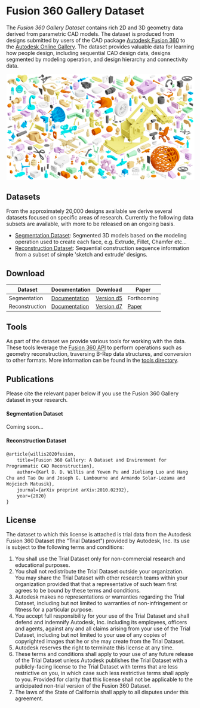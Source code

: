 # Fusion 360 Gallery Dataset

The *Fusion 360 Gallery Dataset* contains rich 2D and 3D geometry data derived from parametric CAD models. The dataset is produced from designs submitted by users of the CAD package [Autodesk Fusion 360](https://www.autodesk.com/products/fusion-360/overview) to the [Autodesk Online Gallery](https://gallery.autodesk.com/fusion360). The dataset provides valuable data for learning how people design, including sequential CAD design data, designs segmented by modeling operation, and design hierarchy and connectivity data.

![Fusion 360 Gallery Dataset](docs/images/fusion_gallery_mosaic.jpg)


## Datasets
From the approximately 20,000 designs available we derive several datasets focused on specific areas of research. Currently the following data subsets are available, with more to be released on an ongoing basis.

- [Segmentation Dataset](docs/segmentation.md): Segmented 3D models based on the modeling operation used to create each face, e.g. Extrude, Fillet, Chamfer etc... 
-  [Reconstruction Dataset](docs/reconstruction.md): Sequential construction sequence information from a subset of simple 'sketch and extrude' designs.


## Download

| Dataset | Documentation | Download | Paper |
| - | - | - | - |
| Segmentation | [Documentation](docs/segmentation.md) | [Version d5](https://github.com/karldd/Fusion360GalleryDataset/releases/tag/d5) | Forthcoming |
| Reconstruction | [Documentation](docs/reconstruction.md) | [Version d7](https://github.com/karldd/Fusion360GalleryDataset/releases/tag/d7) | [Paper](https://arxiv.org/abs/2010.02392) |


## Tools
As part of the dataset we provide various tools for working with the data. These tools leverage the [Fusion 360 API](http://help.autodesk.com/view/fusion360/ENU/?guid=GUID-7B5A90C8-E94C-48DA-B16B-430729B734DC) to perform operations such as geometry reconstruction, traversing B-Rep data structures, and conversion to other formats. More information can be found in the [tools directory](tools).

## Publications
Please cite the relevant paper below if you use the Fusion 360 Gallery dataset in your research.

#### Segmentation Dataset
Coming soon...

#### Reconstruction Dataset
```
@article{willis2020fusion,
    title={Fusion 360 Gallery: A Dataset and Environment for Programmatic CAD Reconstruction},
    author={Karl D. D. Willis and Yewen Pu and Jieliang Luo and Hang Chu and Tao Du and Joseph G. Lambourne and Armando Solar-Lezama and Wojciech Matusik},
    journal={arXiv preprint arXiv:2010.02392},
    year={2020}
}
```

## License
The dataset to which this license is attached is trial data from the Autodesk Fusion 360 Dataset (the "Trial Dataset") provided by Autodesk, Inc. Its use is subject to the following terms and conditions:
1.	You shall use the Trial Dataset only for non-commercial research and educational purposes.
2.	You shall not redistribute the Trial Dataset outside your organization. You may share the Trial Dataset with other research teams within your organization provided that that a representative of such team first agrees to be bound by these terms and conditions.
3.	Autodesk makes no representations or warranties regarding the Trial Dataset, including but not limited to warranties of non-infringement or fitness for a particular purpose.
4.	You accept full responsibility for your use of the Trial Dataset and shall defend and indemnify Autodesk, Inc. including its employees, officers and agents, against any and all claims arising from your use of the Trial Dataset, including but not limited to your use of any copies of copyrighted images that he or she may create from the Trial Dataset.
5.	Autodesk reserves the right to terminate this license at any time.
6.	These terms and conditions shall apply to your use of any future release of the Trial Dataset unless Autodesk publishes the Trial Dataset with a publicly-facing license to the Trial Dataset with terms that are less restrictive on you, in which case such less restrictive terms shall apply to you. Provided for clarity that this license shall not be applicable to the anticipated non-trial version of the Fusion 360 Dataset.
7.	The laws of the State of California shall apply to all disputes under this agreement.
